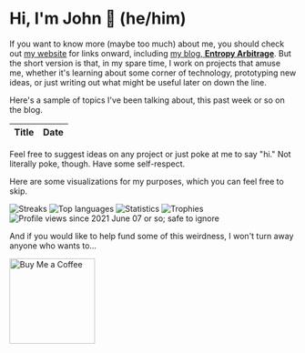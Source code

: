 # Hi, I'm John 👋 (he/him)

If you want to know more (maybe too much) about me, you should check out [my website](https://john.colagioia.net/) for links onward, including [my blog, **Entropy Arbitrage**](https://john.colagioia.net/blog).  But the short version is that, in my spare time, I work on projects that amuse me, whether it's learning about some corner of technology, prototyping new ideas, or just writing out what might be useful later on down the line.

Here's a sample of topics I've been talking about, this past week or so on the blog.

|Title|Date|
|-----|-------|
<!--BlogPostsHere-->

Feel free to suggest ideas on any project or just poke at me to say "hi." Not literally poke, though. Have some self-respect.

Here are some visualizations for my purposes, which you can feel free to skip.

![](https://github-readme-streak-stats.herokuapp.com/?user=jcolag "Streaks")
![](https://github-readme-stats.vercel.app/api/top-langs?username=jcolag&show_icons=true&locale=en&layout=compact&exclude_repo=ComicScanner,bisheng&langs_count=8 "Top languages")
![](https://github-readme-stats.vercel.app/api?username=jcolag&show_icons=true&locale=en "Statistics")
![](https://github-profile-trophy.vercel.app/?username=jcolag&rank=SSS,SS,S,AAA,AA,A,SECRET,UNKNOWN "Trophies")
![](https://komarev.com/ghpvc/?username=jcolag "Profile views since 2021 June 07 or so; safe to ignore")

And if you would like to help fund some of this weirdness, I won't turn away anyone who wants to...

[<img src="https://cdn.buymeacoffee.com/buttons/v2/default-yellow.png" alt="Buy Me a Coffee" width="150px"/>](https://www.buymeacoffee.com/jcolag)
